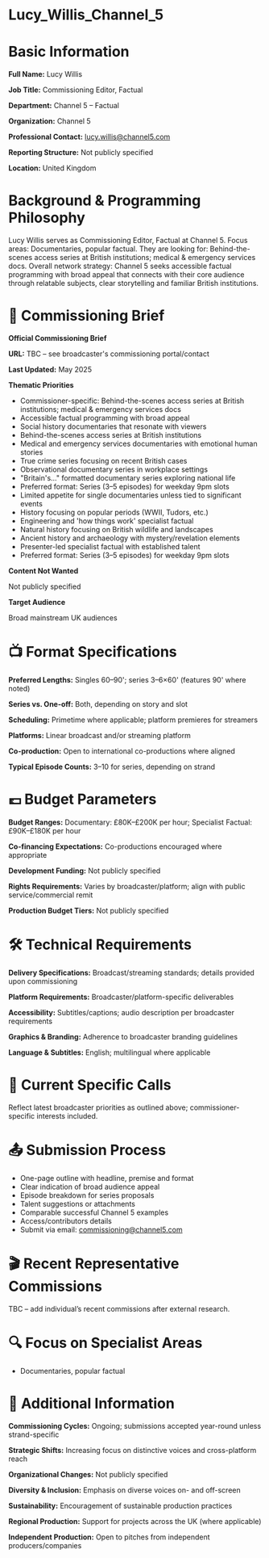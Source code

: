 # Lucy_Willis_Channel_5

# Basic Information

**Full Name:** Lucy Willis

**Job Title:** Commissioning Editor, Factual

**Department:** Channel 5 – Factual

**Organization:** Channel 5

**Professional Contact:** lucy.willis@channel5.com

**Reporting Structure:** Not publicly specified

**Location:** United Kingdom

# Background & Programming Philosophy

Lucy Willis serves as Commissioning Editor, Factual at Channel 5. Focus areas: Documentaries, popular factual. They are looking for: Behind-the-scenes access series at British institutions; medical & emergency services docs. Overall network strategy: Channel 5 seeks accessible factual programming with broad appeal that connects with their core audience through relatable subjects, clear storytelling and familiar British institutions.

# 📄 Commissioning Brief

**Official Commissioning Brief**

**URL:** TBC – see broadcaster's commissioning portal/contact

**Last Updated:** May 2025

**Thematic Priorities**

- Commissioner-specific: Behind-the-scenes access series at British institutions; medical & emergency services docs
- Accessible factual programming with broad appeal
- Social history documentaries that resonate with viewers
- Behind-the-scenes access series at British institutions
- Medical and emergency services documentaries with emotional human stories
- True crime series focusing on recent British cases
- Observational documentary series in workplace settings
- "Britain's..." formatted documentary series exploring national life
- Preferred format: Series (3–5 episodes) for weekday 9pm slots
- Limited appetite for single documentaries unless tied to significant events
- History focusing on popular periods (WWII, Tudors, etc.)
- Engineering and 'how things work' specialist factual
- Natural history focusing on British wildlife and landscapes
- Ancient history and archaeology with mystery/revelation elements
- Presenter-led specialist factual with established talent
- Preferred format: Series (3–5 episodes) for weekday 9pm slots

**Content Not Wanted**

Not publicly specified

**Target Audience**

Broad mainstream UK audiences

# 📺 Format Specifications

**Preferred Lengths:** Singles 60–90'; series 3–6×60' (features 90' where noted)

**Series vs. One-off:** Both, depending on story and slot

**Scheduling:** Primetime where applicable; platform premieres for streamers

**Platforms:** Linear broadcast and/or streaming platform

**Co-production:** Open to international co-productions where aligned

**Typical Episode Counts:** 3–10 for series, depending on strand

# 💷 Budget Parameters

**Budget Ranges:** Documentary: £80K–£200K per hour; Specialist Factual: £90K–£180K per hour

**Co-financing Expectations:** Co-productions encouraged where appropriate

**Development Funding:** Not publicly specified

**Rights Requirements:** Varies by broadcaster/platform; align with public service/commercial remit

**Production Budget Tiers:** Not publicly specified

# 🛠️ Technical Requirements

**Delivery Specifications:** Broadcast/streaming standards; details provided upon commissioning

**Platform Requirements:** Broadcaster/platform-specific deliverables

**Accessibility:** Subtitles/captions; audio description per broadcaster requirements

**Graphics & Branding:** Adherence to broadcaster branding guidelines

**Language & Subtitles:** English; multilingual where applicable

# 📢 Current Specific Calls

Reflect latest broadcaster priorities as outlined above; commissioner-specific interests included.

# 📤 Submission Process

- One-page outline with headline, premise and format
- Clear indication of broad audience appeal
- Episode breakdown for series proposals
- Talent suggestions or attachments
- Comparable successful Channel 5 examples
- Access/contributors details
- Submit via email: commissioning@channel5.com

# 🎬 Recent Representative Commissions

TBC – add individual’s recent commissions after external research.

# 🔍 Focus on Specialist Areas

- Documentaries, popular factual

# 📅 Additional Information

**Commissioning Cycles:** Ongoing; submissions accepted year-round unless strand-specific

**Strategic Shifts:** Increasing focus on distinctive voices and cross-platform reach

**Organizational Changes:** Not publicly specified

**Diversity & Inclusion:** Emphasis on diverse voices on- and off-screen

**Sustainability:** Encouragement of sustainable production practices

**Regional Production:** Support for projects across the UK (where applicable)

**Independent Production:** Open to pitches from independent producers/companies